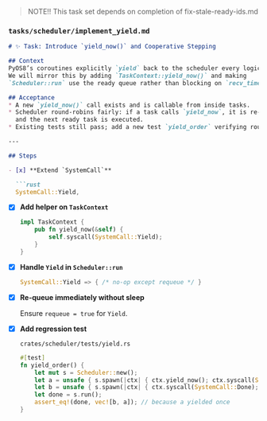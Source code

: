 > NOTE!! This task set depends on completion of fix-stale-ready-ids.md

### `tasks/scheduler/implement_yield.md`

````md
# ✨ Task: Introduce `yield_now()` and Cooperative Stepping

## Context
PyOS8’s coroutines explicitly `yield` back to the scheduler every logical step.
We will mirror this by adding `TaskContext::yield_now()` and making
`Scheduler::run` use the ready queue rather than blocking on `recv_timeout`.

## Acceptance
* A new `yield_now()` call exists and is callable from inside tasks.
* Scheduler round-robins fairly: if a task calls `yield_now`, it is re-queued
  and the next ready task is executed.
* Existing tests still pass; add a new test `yield_order` verifying round-robin.

---

## Steps

- [x] **Extend `SystemCall`**

  ```rust
  SystemCall::Yield,
````

* [x] **Add helper on `TaskContext`**

  ```rust
  impl TaskContext {
      pub fn yield_now(&self) {
          self.syscall(SystemCall::Yield);
      }
  }
  ```

* [x] **Handle `Yield` in `Scheduler::run`**

  ```rust
  SystemCall::Yield => { /* no-op except requeue */ }
  ```

* [x] **Re-queue immediately without sleep**

  Ensure `requeue = true` for `Yield`.

* [x] **Add regression test**

  `crates/scheduler/tests/yield.rs`

  ```rust
  #[test]
  fn yield_order() {
      let mut s = Scheduler::new();
      let a = unsafe { s.spawn(|ctx| { ctx.yield_now(); ctx.syscall(SystemCall::Done); }) };
      let b = unsafe { s.spawn(|ctx| { ctx.syscall(SystemCall::Done); }) };
      let done = s.run();
      assert_eq!(done, vec![b, a]); // because a yielded once
  }
  ```

